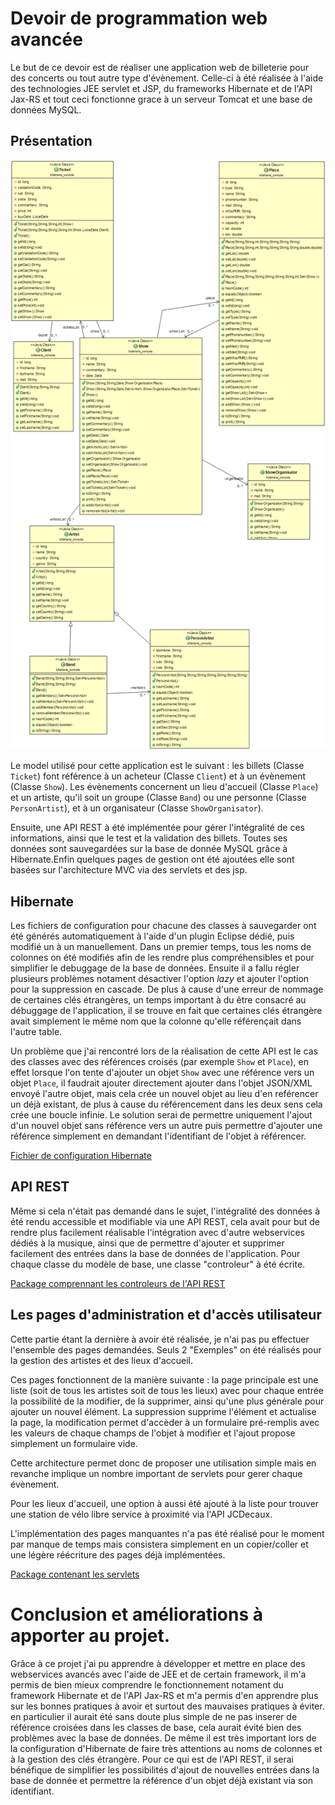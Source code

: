 # Devoir de programmation web avancée

Le but de ce devoir est de réaliser une application web de billeterie pour des concerts ou tout autre type d'évènement. Celle-ci à été réalisée à l'aide des technologies JEE servlet et JSP, du frameworks Hibernate et de l'API Jax-RS et tout ceci fonctionne grace à un serveur Tomcat et une base de données MySQL.

## Présentation 

![Diagramme UML](Diagramme_1.png)

Le model utilisé pour cette application est le suivant : les billets (Classe `Ticket`) font référence à un acheteur (Classe `Client`) et à un évènement (Classe `Show`). Les évènements concernent un lieu d'accueil (Classe `Place`) et un artiste, qu'il soit un groupe (Classe `Band`) ou une personne (Classe `PersonArtist`), et à un organisateur (Classe `ShowOrganisator`).

Ensuite, une API REST à été implémentée pour gérer l'intégralité de ces informations, ainsi que le test et la validation des billets. Toutes ses données sont sauvegardées sur la base de donnée MySQL grâce à Hibernate.Enfin quelques pages de gestion ont été ajoutées elle sont basées sur l'architecture MVC via des servlets et des jsp.

## Hibernate

Les fichiers de configuration pour chacune des classes à sauvegarder ont été générés automatiquement à l'aide d'un plugin Eclipse dédié, puis modifié un à un manuellement. Dans un premier temps, tous les noms de colonnes on été modifiés afin de les rendre plus compréhensibles et pour simplifier le debuggage de la base de données. Ensuite il a fallu régler plusieurs problèmes notament désactiver l'option *lazy* et ajouter l'option pour la suppression en cascade. De plus à cause d'une erreur de nommage de certaines clés étrangères, un temps important à du être consacré au débuggage de l'application, il se trouve en fait que certaines clés étrangère avait simplement le même nom que la colonne qu'elle référençait dans l'autre table.

Un problème que j'ai rencontré lors de la réalisation de cette API est le cas des classes avec des références croisés (par exemple `Show` et `Place`), en effet lorsque l'on tente d'ajouter un objet `Show` avec une référence vers un objet `Place`, il faudrait ajouter directement ajouter dans l'objet JSON/XML envoyé l'autre objet, mais cela crée un nouvel objet au lieu d'en reférencer un déjà existant, de plus à cause du référencement dans les deux sens cela crée une boucle infinie. Le solution serai de permettre uniquement l'ajout d'un nouvel objet sans référence vers un autre puis permettre d'ajouter une référence simplement en demandant l'identifiant de l'objet à référencer.

[Fichier de configuration Hibernate](src/hibernate.cfg.xml)

## API REST

Même si cela n'était pas demandé dans le sujet, l'intégralité des données à été rendu accessible et modifiable via une API REST, cela avait pour but de rendre plus facilement réalisable l'intégration avec d'autre webservices dédiés à la musique, ainsi que de permettre d'ajouter et supprimer facilement des entrées dans la base de données de l'application. Pour chaque classe du modèle de base, une classe "controleur" à été écrite.

[Package comprennant les controleurs de l'API REST](src/billetterie_interfaceREST)

## Les pages d'administration et d'accès utilisateur

Cette partie étant la dernière à avoir été réalisée, je n'ai pas pu effectuer l'ensemble des pages demandées. Seuls 2 "Exemples" on été réalisés pour la gestion des artistes et des lieux d'accueil. 

Ces pages fonctionnent de la manière suivante : la page principale est une liste (soit de tous les artistes soit de tous les lieux) avec pour chaque entrée la possibilité de la modifier, de la supprimer, ainsi qu'une plus générale pour ajouter un nouvel élément. La suppression supprime l'élément et actualise la page, la modification permet d'accèder à un formulaire pré-remplis avec les valeurs de chaque champs de l'objet à modifier et l'ajout propose simplement un formulaire vide.

Cette architecture permet donc de proposer une utilisation simple mais en revanche implique un nombre important de servlets pour gerer chaque évènement. 

Pour les lieux d'accueil, une option à aussi été ajouté à la liste pour trouver une station de vélo libre service à proximité via l'API JCDecaux.

L'implémentation des pages manquantes n'a pas été réalisé pour le moment par manque de temps mais consistera simplement en un copier/coller et une légère réécriture des pages déjà implémentées.

[Package contenant les servlets](src/billetterie_servlets)

# Conclusion et améliorations à apporter au projet. 

Grâce à ce projet j'ai pu apprendre à développer et mettre en place des webservices avancés avec l'aide de JEE et de certain framework, il m'a permis de bien mieux comprendre le fonctionnement notament du framework Hibernate et de l'API Jax-RS et m'a permis d'en apprendre plus sur les bonnes pratiques à avoir et surtout des mauvaises pratiques à éviter. en particulier il aurait été sans doute plus simple de ne pas inserer de référence croisées dans les classes de base, cela aurait évité bien des problèmes avec la base de données. De même il est très important lors de la configuration d'Hibernate de faire très attentions au noms de colonnes et à la gestion des clés étrangère. Pour ce qui est de l'API REST, il serai bénéfique de simplifier les possibilités d'ajout de nouvelles entrées dans la base de donnée et permettre la référence d'un objet déjà existant via son identifiant. 
